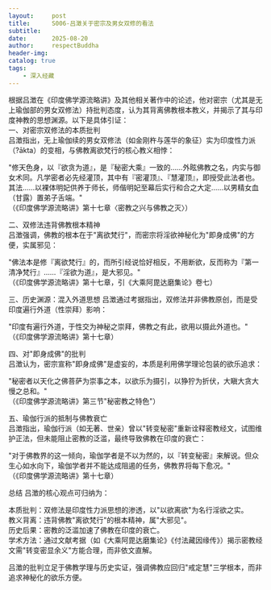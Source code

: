 ```yaml
---
layout:     post
title:      S006-吕澂关于密宗及男女双修的看法
subtitle:   
date:       2025-08-20
author:     respectBuddha
header-img: 
catalog: true
tags:
    - 深入经藏
---
```


根据吕澂在《印度佛学源流略讲》及其他相关著作中的论述，他对密宗（尤其是无上瑜伽部的男女双修法）持批判态度，认为其背离佛教根本教义，并揭示了其与印度神教的思想渊源。以下是具体引证：  
一、对密宗双修法的本质批判  
吕澂指出，无上瑜伽续的男女双修法（如金刚杵与莲华的象征）实为印度性力派（?ākta）的变相，与佛教离欲梵行的核心教义相悖：

"修天色身，以『欲贪为道』，是『秘密大乘』一致的……外眩佛教之名，内实与御女术同。凡学密者必先经灌顶，其中有『密灌顶』、『慧灌顶』，即授受此法者也。其法……以裸体明妃供养于师长，师偕明妃至幕后实行和合之大定……以男精女血（甘露）置弟子舌端。"    
（《印度佛学源流略讲》第十七章〈密教之兴与佛教之灭〉）

二、双修法违背佛教根本精神  
吕澂强调，佛教的根本在于"离欲梵行"，而密宗将淫欲神秘化为"即身成佛"的方便，实属邪见：

"佛法本是修『离欲梵行』的，而所引经说恰好相反，不用断欲，反而称为『第一清净梵行』……『淫欲为道』，是大邪见。"    
（《印度佛学源流略讲》第十七章，引《大乘阿毘达磨集论》卷七）

三、历史渊源：混入外道思想
吕澂通过考据指出，双修法并非佛教原创，而是受印度遍行外道（性崇拜）影响：

"印度有遍行外道，于性交为神秘之崇拜，佛教之有此，欲用以摄此外道也。"  
（《印度佛学源流略讲》第十七章）

四、对"即身成佛"的批判  
吕澂认为，密宗宣称"即身成佛"是虚妄的，本质是利用佛学理论包装的欲乐追求：

"秘密者以天化之佛菩萨为崇事之本，以欲乐为摄引，以狰狞为折伏，大瞋大贪大慢之总和。"    
（《印度佛学源流略讲》第三节"秘密教之特色"）

五、瑜伽行派的抵制与佛教衰亡  
吕澂指出，瑜伽行派（如无著、世亲）曾以"转变秘密"重新诠释密教经文，试图维护正法，但未能阻止密教的泛滥，最终导致佛教在印度的衰亡：

"对于佛教界的这一倾向，瑜伽学者是不以为然的，以『转变秘密』来解说。但众生心如水向下，瑜伽学者并不能达成阻遏的任务，佛教界将每下愈况。"    
（《印度佛学源流略讲》第十七章）


总结
吕澂的核心观点可归纳为：

本质批判：双修法是印度性力派思想的渗透，以"以欲离欲"为名行淫欲之实。  
教义背离：违背佛教"离欲梵行"的根本精神，属"大邪见"。  
历史后果：密教的泛滥加速了佛教在印度的衰亡。  
学术方法：通过文献考据（如《大乘阿毘达磨集论》《付法藏因缘传》）揭示密教经文需"转变密显余义"方能合理，而非依文直解。  

吕澂的批判立足于佛教学理与历史实证，强调佛教应回归"戒定慧"三学根本，而非追求神秘化的欲乐方便。